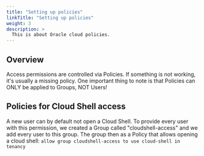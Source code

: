 ```yaml
---
title: "Setting up policies"
linkTitle: "Setting up policies"
weight: 3
description: >
  This is about Oracle cloud policies.
---
```


## Overview

Access permissions are controlled via Policies. If something is not working, it's usually a missing policy. One important thing to note is that Policies can ONLY be applied to Groups, NOT Users!

## Policies for Cloud Shell access

A new user can by default not open a Cloud Shell. To provide every user with this permission, we created a Group called "cloudshell-access" and we add every user to this group. The group then as a Policy that allows opening a cloud shell: `allow group cloudshell-access to use cloud-shell in tenancy`